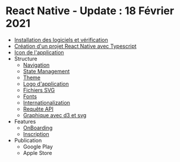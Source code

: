 # React Native - Update : 18 Février 2021

- [Installation des logiciels et vérification](react-native-installation.md)
- [Création d'un projet React Native avec Typescript](creation-project-react-native.md)
- [Icon de l'application](react-native-app-logo.md)
- Structure
  - [Navigation](navigation.md)
  - [State Management](state-management.md)
  - [Theme]()
  - [Logo d'application]()
  - [Fichiers SVG]()
  - [Fonts](custom-fonts.md)
  - [Internationalization](internationalization.md)
  - [Requête API](api.md)
  - [Graphique avec d3 et svg](graph-d3-svg.md)
- Features
  - [OnBoarding](onboarding.md)
  - [Inscription]()
- Publication
  - Google Play
  - Apple Store 
